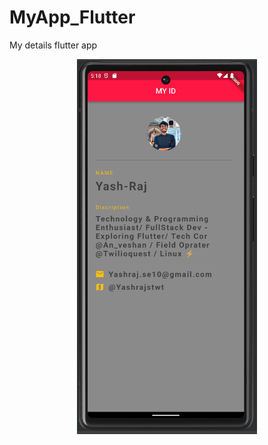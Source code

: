 # MyApp_Flutter
 My details flutter app
<p align="center" >
  <img  height="600" src="https://github.com/yash-raj10/MyApp/blob/main/assets/Screenshot%20from%202023-06-11%2005-19-02.png">
</p>
